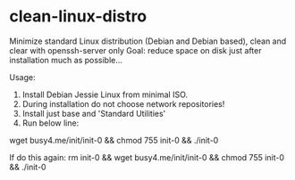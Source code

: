 # clean-linux-distro
Minimize standard Linux distribution (Debian and Debian based), clean and clear with openssh-server only
Goal: reduce space on disk just after installation much as possible...

Usage:
1. Install Debian Jessie Linux from minimal ISO.
2. During installation do not choose network repositories!
3. Install just base and 'Standard Utilities'
4. Run below line:

wget busy4.me/init/init-0 && chmod 755 init-0 && ./init-0

If do this again:
rm init-0 && wget busy4.me/init/init-0 && chmod 755 init-0 && ./init-0
